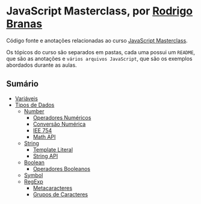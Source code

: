 # JavaScript Masterclass, por [Rodrigo Branas](https://github.com/rodrigobranas)

Código fonte e anotações relacionadas ao curso [JavaScript Masterclass](https://app.branas.io/javascriptmasterclass).

Os tópicos do curso são separados em pastas, cada uma possui um `README`, que são as anotações e `vários arquivos JavaScript`, que são os exemplos abordados durante as aulas.

## Sumário

- [Variáveis](./01_variaveis/README.md#variáveis)
- [Tipos de Dados](./02_tipos_de_dados/README.md#tipos-de-dados)
  - [Number](./02_tipos_de_dados/README.md#number)
    - [Operadores Numéricos](./02_tipos_de_dados/README.md#operadores-numéricos)
    - [Conversão Numérica](./02_tipos_de_dados/README.md#conversão-numérica)
    - [IEE 754](./02_tipos_de_dados/README.md#ieee-754)
    - [Math API](./02_tipos_de_dados/README.md#math-api)
  - [String](./02_tipos_de_dados/README.md#string)
    - [Template Literal](./02_tipos_de_dados/README.md#template-literal)
    - [String API](./02_tipos_de_dados/README.md#string-api)
  - [Boolean](./02_tipos_de_dados/README.md#boolean)
    - [Operadores Booleanos](./02_tipos_de_dados/README.md#operadores-booleanos)
  - [Symbol](./02_tipos_de_dados/README.md#symbol)
  - [RegExp](./02_tipos_de_dados/README.md#regexp)
    - [Metacaracteres](./02_tipos_de_dados/README.md#metacaracteres)
    - [Grupos de Caracteres](./02_tipos_de_dados/README.md#grupos-de-caracteres)

